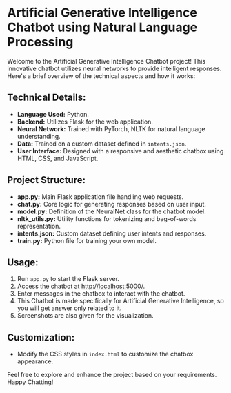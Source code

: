 # Artificial Generative Intelligence Chatbot using Natural Language Processing

Welcome to the Artificial Generative Intelligence Chatbot project! This innovative chatbot utilizes neural networks to provide intelligent responses. Here's a brief overview of the technical aspects and how it works:

## Technical Details:

- **Language Used:** Python.
- **Backend:** Utilizes Flask for the web application.
- **Neural Network:** Trained with PyTorch, NLTK for natural language understanding.
- **Data:** Trained on a custom dataset defined in `intents.json`.
- **User Interface:** Designed with a responsive and aesthetic chatbox using HTML, CSS, and JavaScript.

## Project Structure:

- **app.py:** Main Flask application file handling web requests.
- **chat.py:** Core logic for generating responses based on user input.
- **model.py:** Definition of the NeuralNet class for the chatbot model.
- **nltk_utils.py:** Utility functions for tokenizing and bag-of-words representation.
- **intents.json:** Custom dataset defining user intents and responses.
- **train.py:** Python file for training your own model.

## Usage:

1. Run `app.py` to start the Flask server.
2. Access the chatbot at [http://localhost:5000/](http://localhost:5000/).
3. Enter messages in the chatbox to interact with the chatbot.
4. This Chatbot is made specifically for Artificial Generative Intelligence, so you will get answer only related to it.
5. Screenshots are also given for the visualization.

## Customization:

- Modify the CSS styles in `index.html` to customize the chatbox appearance.

Feel free to explore and enhance the project based on your requirements. Happy Chatting!
